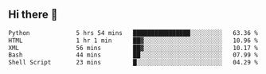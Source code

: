 ## Hi there 👋

<!--
**alihaqberdi/alihaqberdi** is a ✨ _special_ ✨ repository because its `README.md` (this file) appears on your GitHub profile.

Here are some ideas to get you started:

- 🔭 I’m currently working on ...
- 🌱 I’m currently learning ...
- 👯 I’m looking to collaborate on ...
- 🤔 I’m looking for help with ...
- 💬 Ask me about ...
- 📫 How to reach me: ...
- 😄 Pronouns: ...
- ⚡ Fun fact: ...
-->

<!--START_SECTION:waka-->

```txt
Python             5 hrs 54 mins   ████████████████░░░░░░░░░   63.36 %
HTML               1 hr 1 min      ██▓░░░░░░░░░░░░░░░░░░░░░░   10.96 %
XML                56 mins         ██▓░░░░░░░░░░░░░░░░░░░░░░   10.17 %
Bash               44 mins         ██░░░░░░░░░░░░░░░░░░░░░░░   07.99 %
Shell Script       23 mins         █░░░░░░░░░░░░░░░░░░░░░░░░   04.29 %
```

<!--END_SECTION:waka-->
